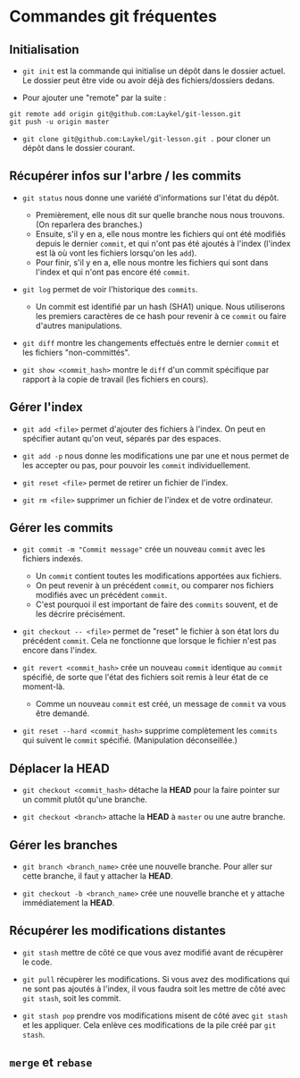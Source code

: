 # Commandes git fréquentes

## Initialisation
- `git init` est la commande qui initialise un dépôt dans le dossier actuel. Le dossier peut être vide ou avoir déjà des fichiers/dossiers dedans.

- Pour ajouter une "remote" par la suite :
```{sh}
git remote add origin git@github.com:Laykel/git-lesson.git
git push -u origin master
```

- `git clone git@github.com:Laykel/git-lesson.git .` pour cloner un dépôt dans le dossier courant.

## Récupérer infos sur l'arbre / les commits
- `git status` nous donne une variété d'informations sur l'état du dépôt.
    - Premièrement, elle nous dit sur quelle branche nous nous trouvons. (On reparlera des branches.)
    - Ensuite, s'il y en a, elle nous montre les fichiers qui ont été modifiés depuis le dernier `commit`, et qui n'ont pas été ajoutés à l'index (l'index est là où vont les fichiers lorsqu'on les `add`).
    - Pour finir, s'il y en a, elle nous montre les fichiers qui sont dans l'index et qui n'ont pas encore été `commit`.

- `git log` permet de voir l'historique des `commits`.
    - Un commit est identifié par un hash (SHA1) unique. Nous utiliserons les premiers caractères de ce hash pour revenir à ce `commit` ou faire d'autres manipulations.

- `git diff` montre les changements effectués entre le dernier `commit` et les fichiers "non-committés".

- `git show <commit_hash>` montre le `diff` d'un commit spécifique par rapport à la copie de travail (les fichiers en cours).

## Gérer l'index
- `git add <file>` permet d'ajouter des fichiers à l'index. On peut en spécifier autant qu'on veut, séparés par des espaces.

- `git add -p` nous donne les modifications une par une et nous permet de les accepter ou pas, pour pouvoir les `commit` individuellement.

- `git reset <file>` permet de retirer un fichier de l'index.

- `git rm <file>` supprimer un fichier de l'index et de votre ordinateur.

## Gérer les commits
- `git commit -m "Commit message"` crée un nouveau `commit` avec les fichiers indexés.
    - Un `commit` contient toutes les modifications apportées aux fichiers.
    - On peut revenir à un précédent `commit`, ou comparer nos fichiers modifiés avec un précédent `commit`.
    - C'est pourquoi il est important de faire des `commits` souvent, et de les décrire précisément.

- `git checkout -- <file>` permet de "reset" le fichier à son état lors du précédent `commit`. Cela ne fonctionne que lorsque le fichier n'est pas encore dans l'index.

- `git revert <commit_hash>` crée un nouveau `commit` identique au `commit` spécifié, de sorte que l'état des fichiers soit remis à leur état de ce moment-là.
    - Comme un nouveau `commit` est créé, un message de `commit` va vous être demandé.

- `git reset --hard <commit_hash>` supprime complètement les `commits` qui suivent le `commit` spécifié. (Manipulation déconseillée.)

## Déplacer la HEAD
- `git checkout <commit_hash>` détache la **HEAD** pour la faire pointer sur un commit plutôt qu'une branche.

- `git checkout <branch>` attache la **HEAD** à `master` ou une autre branche.

## Gérer les branches
- `git branch <branch_name>` crée une nouvelle branche. Pour aller sur cette branche, il faut y attacher la **HEAD**.

- `git checkout -b <branch_name>` crée une nouvelle branche et y attache immédiatement la **HEAD**.

## Récupérer les modifications distantes
- `git stash` mettre de côté ce que vous avez modifié avant de récupèrer le code.

- `git pull` récupèrer les modifications. Si vous avez des modifications qui ne sont pas ajoutés à l'index, il vous faudra soit les mettre de côté avec `git stash`, soit les commit.

- `git stash pop` prendre vos modifications misent de côté avec `git stash` et les appliquer. Cela enlève ces modifications de la pile créé par `git stash`.

## `merge` et `rebase`
